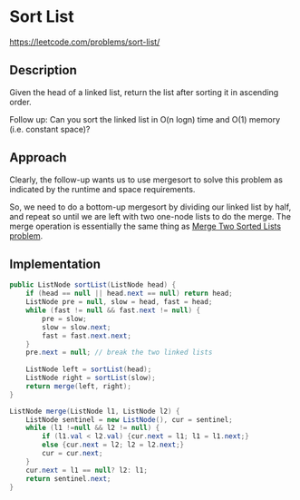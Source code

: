 # Sort List

https://leetcode.com/problems/sort-list/

## Description
Given the head of a linked list, return the list after sorting it in ascending order.

Follow up: Can you sort the linked list in O(n logn) time and O(1) memory (i.e. constant space)?

## Approach
Clearly, the follow-up wants us to use mergesort to solve this problem as indicated by the runtime and space requirements.

So, we need to do a bottom-up mergesort by dividing our linked list by half, and repeat so until we are left with two one-node lists to do the merge. The merge operation is essentially the same thing as [Merge Two Sorted Lists problem](https://github.com/GoodluckH/learn/blob/main/LeetCode/Linked%20List/Merge%20Two%20Sorted%20Lists.md).

## Implementation
```java
public ListNode sortList(ListNode head) {
    if (head == null || head.next == null) return head;
    ListNode pre = null, slow = head, fast = head;
    while (fast != null && fast.next != null) {
        pre = slow;
        slow = slow.next;
        fast = fast.next.next;
    }
    pre.next = null; // break the two linked lists
    
    ListNode left = sortList(head);
    ListNode right = sortList(slow);
    return merge(left, right);
}

ListNode merge(ListNode l1, ListNode l2) {
    ListNode sentinel = new ListNode(), cur = sentinel;
    while (l1 !=null && l2 != null) {
        if (l1.val < l2.val) {cur.next = l1; l1 = l1.next;}
        else {cur.next = l2; l2 = l2.next;}
        cur = cur.next;
    }
    cur.next = l1 == null? l2: l1;
    return sentinel.next;
}
```
